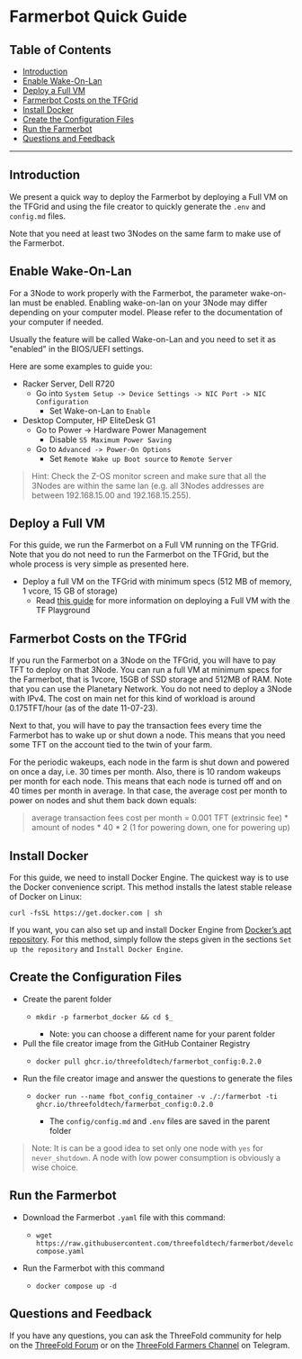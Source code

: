 <h1> Farmerbot Quick Guide </h1>

<h2> Table of Contents </h2>

- [Introduction](#introduction)
- [Enable Wake-On-Lan](#enable-wake-on-lan)
- [Deploy a Full VM](#deploy-a-full-vm)
- [Farmerbot Costs on the TFGrid](#farmerbot-costs-on-the-tfgrid)
- [Install Docker](#install-docker)
- [Create the Configuration Files](#create-the-configuration-files)
- [Run the Farmerbot](#run-the-farmerbot)
- [Questions and Feedback](#questions-and-feedback)

***

## Introduction

We present a quick way to deploy the Farmerbot by deploying a Full VM on the TFGrid and using the file creator to quickly generate the `.env` and `config.md` files.

Note that you need at least two 3Nodes on the same farm to make use of the Farmerbot.



## Enable Wake-On-Lan

For a 3Node to work properly with the Farmerbot, the parameter wake-on-lan must be enabled. Enabling wake-on-lan on your 3Node may differ depending on your computer model. Please refer to the documentation of your computer if needed. 

Usually the feature will be called Wake-on-Lan and you need to set it as "enabled" in the BIOS/UEFI settings.

Here are some examples to guide you:

* Racker Server, Dell R720
  * Go into `System Setup -> Device Settings -> NIC Port -> NIC Configuration`
    * Set Wake-on-Lan to `Enable`
* Desktop Computer, HP EliteDesk G1
  * Go to Power -> Hardware Power Management
    * Disable `S5 Maximum Power Saving`
  * Go to `Advanced -> Power-On Options`
    * Set `Remote Wake up Boot source` to `Remote Server`

> Hint: Check the Z-OS monitor screen and make sure that all the 3Nodes are within the same lan (e.g. all 3Nodes addresses are between 192.168.15.00 and 192.168.15.255).



## Deploy a Full VM

For this guide, we run the Farmerbot on a Full VM running on the TFGrid. Note that you do not need to run the Farmerbot on the TFGrid, but the whole process is very simple as presented here.

* Deploy a full VM on the TFGrid with minimum specs (512 MB of memory, 1 vcore, 15 GB of storage)
  * Read [this guide](../../getstarted/ssh_guide/ssh_guide.md) for more information on deploying a Full VM with the TF Playground



## Farmerbot Costs on the TFGrid

If you run the Farmerbot on a 3Node on the TFGrid, you will have to pay TFT to deploy on that 3Node. You can run a full VM at minimum specs for the Farmerbot, that is 1vcore, 15GB of SSD storage and 512MB of RAM. Note that you can use the Planetary Network. You do not need to deploy a 3Node with IPv4. The cost on main net for this kind of workload is around 0.175TFT/hour (as of the date 11-07-23).

Next to that, you will have to pay the transaction fees every time the Farmerbot has to wake up or shut down a node. This means that you need some TFT on the account tied to the twin of your farm. 

For the periodic wakeups, each node in the farm is shut down and powered on once a day, i.e. 30 times per month. Also, there is 10 random wakeups per month for each node. This means that each node is turned off and on 40 times per month in average. In that case, the average cost per month to power on nodes and shut them back down equals:

> average transaction fees cost per month = 0.001 TFT (extrinsic fee) * amount of nodes * 40 * 2 (1 for powering down, one for powering up)



## Install Docker

For this guide, we need to install Docker Engine. The quickest way is to use the Docker convenience script. This method installs the latest stable release of Docker on Linux:

```
curl -fsSL https://get.docker.com | sh
```

If you want, you can also set up and install Docker Engine from [Docker’s apt repository](https://docs.docker.com/engine/install/ubuntu/#install-using-the-repository). For this method, simply follow the steps given in the sections `Set up the repository` and `Install Docker Engine`.




## Create the Configuration Files

* Create the parent folder
  * ```
    mkdir -p farmerbot_docker && cd $_
    ```
    * Note: you can choose a different name for your parent folder
* Pull the file creator image from the GitHub Container Registry
  * ```
    docker pull ghcr.io/threefoldtech/farmerbot_config:0.2.0
    ```
* Run the file creator image and answer the questions to generate the files
  * ```
    docker run --name fbot_config_container -v ./:/farmerbot -ti ghcr.io/threefoldtech/farmerbot_config:0.2.0
    ```
    * The `config/config.md` and `.env` files are saved in the parent folder

> Note: It is can be a good idea to set only one node with `yes` for `never_shutdown`. A node with low power consumption is obviously a wise choice.



## Run the Farmerbot

* Download the Farmerbot `.yaml` file with this command:
  * ```
    wget https://raw.githubusercontent.com/threefoldtech/farmerbot/development/docker-compose.yaml
    ```
* Run the Farmerbot with this command
  * ```
    docker compose up -d
    ```



## Questions and Feedback

If you have any questions, you can ask the ThreeFold community for help on the [ThreeFold Forum](http://forum.threefold.io/) or on the [ThreeFold Farmers Channel](https://t.me/threefoldfarmers) on Telegram.